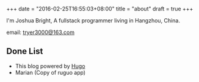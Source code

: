 +++
date = "2016-02-25T16:55:03+08:00"
title = "about"
draft = true
+++

I'm Joshua Bright, A fullstack programmer living in Hangzhou, China.

email: tryer3000@163.com

## Done List

* This blog powered by [Hugo](https://gohugo.io)
* Marian (Copy of ruguo app)
